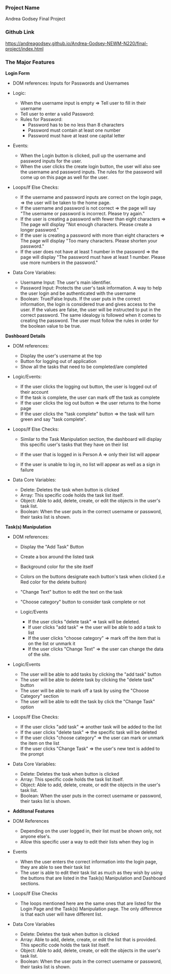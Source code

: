 ### Project Name

Andrea Godsey Final Project

### Github Link

https://andreagodsey.github.io/Andrea-Godsey-NEWM-N220/final-project/index.html

### The Major Features

**Login Form**

- DOM references: Inputs for Passwords and Usernames

- Logic:

  - When the username input is empty => Tell user to fill in their username
  - Tell user to enter a valid Password:
  - Rules for Password:
    - Password has to be no less than 8 characters
    - Password must contain at least one number
    - Password must have at least one capital letter

- Events:

  - When the Login button is clicked, pull up the username and password inputs for the user.
  - When the user clicks the create login button, the user will also see the username and password inputs. The rules for the password will come up on this page as well for the user.

- Loops/If Else Checks:

  - If the username and password inputs are correct on the login page, => the user will be taken to the home page.
  - If the username and password is not correct => the page will say "The username or password is incorrect. Please try again."
  - If the user is creating a password with fewer than eight characters => The page will display "Not enough characters. Please create a longer password."
  - If the user is creating a password with more than eight characters => The page will display "Too many characters. Please shorten your password."
  - If the user does not have at least 1 number in the password => the page will display "The password must have at least 1 number. Please use more numbers in the password."

- Data Core Variables:

  - Username Input: The user's main identifier.
  - Password Input: Protects the user's task information. A way to help the user login and be authenticated with the username
  - Boolean: True/False Inputs. If the user puts in the correct information, the login is considered true and gives access to the user. If the values are false, the user will be instructed to put in the correct password. The same idealogy is followed when it comes to creating the password. The user must follow the rules in order for the boolean value to be true.

**Dashboard Details**

- DOM references:

  - Display the user's username at the top
  - Button for logging out of application
  - Show all the tasks that need to be completed/are completed

- Logic/Events:

  - If the user clicks the logging out button, the user is logged out of their account
  - If the task is complete, the user can mark off the task as complete
  - If the user clicks the log out button => the user returns to the home page
  - If the user clicks the "task complete" button => the task will turn green and say "task complete".

- Loops/If Else Checks:

  - Similar to the Task Manipulation section, the dashboard will display this specific user's tasks that they have on their list

  - If the user that is logged in is Person A => only their list will appear

  - If the user is unable to log in, no list will appear as well as a sign in failure

- Data Core Variables:
  - Delete: Deletes the task when button is clicked
  - Array: This specific code holds the task list itself.
  - Object: Able to add, delete, create, or edit the objects in the user's task list.
  - Boolean: When the user puts in the correct username or password, their tasks list is shown.

**Task(s) Manipulation**

- DOM references:

  - Display the "Add Task" Button
  - Create a box around the listed task
  - Background color for the site itself
  - Colors on the buttons designate each button's task when clicked (i.e Red color for the delete button)
  - "Change Text" button to edit the text on the task
  - "Choose category" button to consider task complete or not

  - Logic/Events
    - If the user clicks "delete task" => task will be deleted.
    - If user clicks "add task" => the user will be able to add a task to list
    - If the user clicks "choose category" => mark off the item that is on the list or unmark it
    - If the user clicks "Change Text" => the user can change the data of the site.

- Logic/Events

  - The user will be able to add tasks by clicking the "add task" button
  - The user will be able to delete task by clicking the "delete task" button
  - The user will be able to mark off a task by using the "Choose Category" section
  - The user will be able to edit the task by click the "Change Task" option

- Loops/If Else Checks:

  - If the user clicks "add task" => another task will be added to the list
  - If the user clicks "delete task" => the specific task will be deleted
  - If the user clicks "choose category" => the user can mark or unmark the item on the list
  - If the user clicks "Change Task" => the user's new text is added to the prompt

- Data Core Variables:

  - Delete: Deletes the task when button is clicked
  - Array: This specific code holds the task list itself.
  - Object: Able to add, delete, create, or edit the objects in the user's task list.
  - Boolean: When the user puts in the correct username or password, their tasks list is shown.

- **Additonal Features**

- DOM References
  - Depending on the user logged in, their list must be shown only, not anyone else's.
  - Allow this specific user a way to edit their lists when they log in
- Events
  - When the user enters the correct information into the login page, they are able to see their task list
  - The user is able to edit their task list as much as they wish by using the buttons that are listed in the Task(s) Manipulation and Dashboard sections.
- Loops/If Else Checks
  - The loops mentioned here are the same ones that are listed for the Login Page and the Task(s) Manipulation page. The only difference is that each user will have different list.
- Data Core Variables
  - Delete: Deletes the task when button is clicked
  - Array: Able to add, delete, create, or edit the list that is provided. This specific code holds the task list itself.
  - Object: Able to add, delete, create, or edit the objects in the user's task list.
  - Boolean: When the user puts in the correct username or password, their tasks list is shown.
